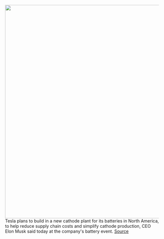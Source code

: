 <img src='https://cdn.vox-cdn.com/thumbor/Y68NywEptGfsz4buuJ0L6QQRUS0=/0x0:2040x1360/1200x800/filters:focal(857x517:1183x843)/cdn.vox-cdn.com/uploads/chorus_image/image/67452212/acastro_180430_1777_tesla_0001.0.jpg' width='700px' /><br/>
Tesla plans to build in a new cathode plant for its batteries in North America, to help reduce supply chain costs and simplify cathode production, CEO Elon Musk said today at the company's battery event.
<a href='https://www.theverge.com/2020/9/22/21451678/tesla-new-cathode-plant-north-america-battery-day'> Source <a/>